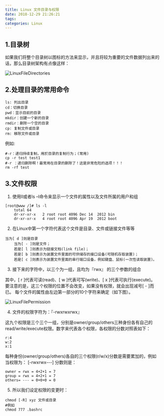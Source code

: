 ```yaml
---
title: Linux 文件目录与权限
date: 2018-12-29 21:26:21
tags:
categories: Linux
---
```


## 1.目录树

如果我们将整个目录树以图标的方法来显示，并且将较为重要的文件数据列出来的话，那么目录树架构有点像这样：

![LinuxFileDirectories](/images/LinuxFileDirectories.gif)

## 2.处理目录的常用命令

```
ls: 列出目录
cd：切换目录
pwd：显示目前的目录
mkdir：创建一个新的目录
rmdir：删除一个空的目录
cp: 复制文件或目录
rm: 移除文件或目录
```

例如:

```
#-r：递归持续复制，用於目录的复制行为；(常用)
cp -r test test1
#-r ：递归删除啊！最常用在目录的删除了！这是非常危险的选项！！！
rm -rf test
```

## 3.文件权限
1. 使用ll或者ls –l命令来显示一个文件的属性以及文件所属的用户和组
    
```
[root@www /]# ls -l
    total 64
    dr-xr-xr-x   2 root root 4096 Dec 14  2012 bin
    dr-xr-xr-x   4 root root 4096 Apr 19  2012 boot
```

2. 在Linux中第一个字符代表这个文件是目录、文件或链接文件等等

```
当为[ d ]则是目录
    当为[ - ]则是文件；
    若是[ l ]则表示为链接文档(link file)；
    若是[ b ]则表示为装置文件里面的可供储存的接口设备(可随机存取装置)；
    若是[ c ]则表示为装置文件里面的串行端口设备，例如键盘、鼠标(一次性读取装置)。
```

3. 接下来的字符中，以三个为一组，且均为『rwx』 的三个参数的组合

其中，[ r ]代表可读(read)、[ w ]代表可写(write)、[ x ]代表可执行(execute)。 要注意的是，这三个权限的位置不会改变，如果没有权限，就会出现减号[ - ]而已。
每个文件的属性由左边第一部分的10个字符来确定（如下图）。

![LinuxFilePermission](/images/LinuxFilePermission.png)

4. 文件的权限字符为：『-rwxrwxrwx』

这九个权限是三个三个一组，分别是owner/group/others三种身份各有自己的read/write/execute权限。数字来代表各个权限，各权限的分数对照表如下：

```
r:4
w:2
x:1
```

每种身份(owner/group/others)各自的三个权限(r/w/x)分数是需要累加的，例如当权限为： [-rwxrwx---] 分数则是：

    
```
owner = rwx = 4+2+1 = 7
group = rwx = 4+2+1 = 7
others= --- = 0+0+0 = 0
```

5. 所以我们设定权限的变更时：

```
chmod [-R] xyz 文件或目录
#例如
chmod 777 .bashrc
```